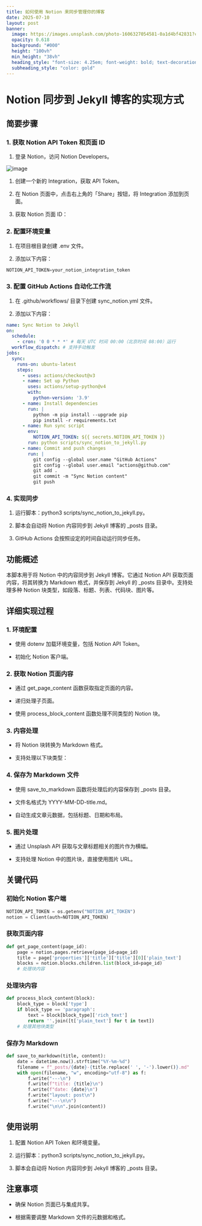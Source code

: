 ```yaml
---
title: 如何使用 Notion 来同步管理你的博客
date: 2025-07-10
layout: post
banner:
  image: https://images.unsplash.com/photo-1606327054581-0a1d4bf42831?crop=entropy&cs=tinysrgb&fit=max&fm=jpg&ixid=M3w2OTIwMzJ8MHwxfHJhbmRvbXx8fHx8fHx8fDE3NTIxMTI0MDB8&ixlib=rb-4.1.0&q=80&w=1080
  opacity: 0.618
  background: "#000"
  height: "100vh"
  min_height: "38vh"
  heading_style: "font-size: 4.25em; font-weight: bold; text-decoration: underline"
  subheading_style: "color: gold"
---
```


# Notion 同步到 Jekyll 博客的实现方式

## 简要步骤

### 1. 获取 Notion API Token 和页面 ID

1. 登录 Notion，访问 Notion Developers。

![image](https://prod-files-secure.s3.us-west-2.amazonaws.com/a7a0cc5a-89b9-4cda-8686-1fba0ca52f40/d19c1afe-dea5-4312-9333-786b0ba83054/image.png?X-Amz-Algorithm=AWS4-HMAC-SHA256&X-Amz-Content-Sha256=UNSIGNED-PAYLOAD&X-Amz-Credential=ASIAZI2LB4662FS2SAC4%2F20250710%2Fus-west-2%2Fs3%2Faws4_request&X-Amz-Date=20250710T015320Z&X-Amz-Expires=3600&X-Amz-Security-Token=IQoJb3JpZ2luX2VjEKn%2F%2F%2F%2F%2F%2F%2F%2F%2F%2FwEaCXVzLXdlc3QtMiJGMEQCIHhrrcTId%2BXbQFBNu140O976eARyXGbGOlFMdAZiu30FAiAi1%2BzaHBbVcc4%2FBXoxt%2F4%2BZhjI5o7FDg%2FLShHvvhxksyqIBAiy%2F%2F%2F%2F%2F%2F%2F%2F%2F%2F8BEAAaDDYzNzQyMzE4MzgwNSIMoaBtbzfEUbWWXFwoKtwDsnwW5OpRRpMEmEpAswBKI2wXm%2FRlRTUlOivl4LrY9Kqt73VMyHD0D4MWk7XLIRAxLjYnyL7gsU1BGSKWd4thX5377bcx6lBKJLfgSgYwpEtPiKpqKVAWqazu1VrprpsIkF8Usucbkh0SfY3qon9fATudtcIMMbusPYzEBr7BKykpJ4nAZraBKBRwmU6%2FbMcWL07L%2FiG65mTIJ3%2FW2Q8x70euoHIoCRCGWZWOb8cmo86Xt%2B8GLuWIMqeFnnW%2BwCQV41Ib4VkQ8PIAv%2Fgy2%2F9QFS6dSNVYOTDg4pA2ftmtvzBzVdFdAK6%2BDHrNkqSKqGCK%2FGHfsXFeEmqnnJILlPXd1jPsg3c7RFIfbeagHKZKvKOTd%2Btlvx8Me1tgftK3Vo9cNmJbLVwYEsfCZf7FHwc3kqMZ68hSGH5JNqdfzKcglCV18ylWGdKPYwdQWGf0Nd1s01XW7GvFWpj1B2cW8aWjS3LZqRS%2Bnj9cB1xUkXFm0o44ZhpRBJIhkbjO5lTmTgPDbsGqFh6ak8zWZvlcXCfDwIQVuOlzPtSxrbaZk%2FDDNjFuvabOczuFn5WmBACDZCArV%2FZstFvXijPZSIqrGWFHjS8kzhKyrfqaeHTlqU%2Bfh5DmIPw7%2FxkfI8i6HRswrKG8wwY6pgG%2Fx7%2FhqEA6nwWlZ8YPRW8Yns07M%2BcPmjnC%2B71j0sa23YWfCxlTXfjOZiU%2F5h8Kd4n4JxsKiGZZOJG%2F895DKBOayJyRVmV72fjINjBrKdjtm6%2FeNthopkvrOjigC3HjlMR1nvHTGF2%2FOYZ%2Besml9uAfhJYmmmEK1YB0FLnbCvt9faSuWnYT9yXcG62gLkzZ%2BsLqHdnBS6lcV5YsTogfNBgQmifyCbWr&X-Amz-Signature=7dba8d7f39d884f595ff854b810a100ff5f10d6f668ccca615e6a68cae7f90ca&X-Amz-SignedHeaders=host&x-amz-checksum-mode=ENABLED&x-id=GetObject)

1. 创建一个新的 Integration，获取 API Token。

1. 在 Notion 页面中，点击右上角的「Share」按钮，将 Integration 添加到页面。

1. 获取 Notion 页面 ID：


### 2. 配置环境变量

1. 在项目根目录创建 .env 文件。

1. 添加以下内容：

```javascript
NOTION_API_TOKEN=your_notion_integration_token
```

### 3. 配置 GitHub Actions 自动化工作流

1. 在 .github/workflows/ 目录下创建 sync_notion.yml 文件。

1. 添加以下内容：

```yaml
name: Sync Notion to Jekyll
on:
  schedule:
    - cron: '0 0 * * *' # 每天 UTC 时间 00:00（北京时间 08:00）运行
  workflow_dispatch: # 支持手动触发
jobs:
  sync:
    runs-on: ubuntu-latest
    steps:
      - uses: actions/checkout@v3
      - name: Set up Python
        uses: actions/setup-python@v4
        with:
          python-version: '3.9'
      - name: Install dependencies
        run: |
          python -m pip install --upgrade pip
          pip install -r requirements.txt
      - name: Run sync script
        env:
          NOTION_API_TOKEN: ${{ secrets.NOTION_API_TOKEN }}
        run: python scripts/sync_notion_to_jekyll.py
      - name: Commit and push changes
        run: |
          git config --global user.name "GitHub Actions"
          git config --global user.email "actions@github.com"
          git add .
          git commit -m "Sync Notion content"
          git push
```

### 4. 实现同步

1. 运行脚本：python3 scripts/sync_notion_to_jekyll.py。

1. 脚本会自动将 Notion 内容同步到 Jekyll 博客的 _posts 目录。

1. GitHub Actions 会按照设定的时间自动运行同步任务。

## 功能概述

本脚本用于将 Notion 中的内容同步到 Jekyll 博客。它通过 Notion API 获取页面内容，将其转换为 Markdown 格式，并保存到 Jekyll 的 _posts 目录中。支持处理多种 Notion 块类型，如段落、标题、列表、代码块、图片等。

## 详细实现过程

### 1. 环境配置

- 使用 dotenv 加载环境变量，包括 Notion API Token。

- 初始化 Notion 客户端。

### 2. 获取 Notion 页面内容

- 通过 get_page_content 函数获取指定页面的内容。

- 递归处理子页面。

- 使用 process_block_content 函数处理不同类型的 Notion 块。

### 3. 内容处理

- 将 Notion 块转换为 Markdown 格式。

- 支持处理以下块类型：


### 4. 保存为 Markdown 文件

- 使用 save_to_markdown 函数将处理后的内容保存到 _posts 目录。

- 文件名格式为 YYYY-MM-DD-title.md。

- 自动生成文章元数据，包括标题、日期和布局。

### 5. 图片处理

- 通过 Unsplash API 获取与文章标题相关的图片作为横幅。

- 支持处理 Notion 中的图片块，直接使用图片 URL。

## 关键代码

### 初始化 Notion 客户端

```python
NOTION_API_TOKEN = os.getenv("NOTION_API_TOKEN")
notion = Client(auth=NOTION_API_TOKEN)
```

### 获取页面内容

```python
def get_page_content(page_id):
    page = notion.pages.retrieve(page_id=page_id)
    title = page['properties']['title']['title'][0]['plain_text']
    blocks = notion.blocks.children.list(block_id=page_id)
    # 处理块内容
```

### 处理块内容

```python
def process_block_content(block):
    block_type = block['type']
    if block_type == 'paragraph':
        text = block[block_type]['rich_text']
        return ''.join([t['plain_text'] for t in text])
    # 处理其他块类型
```

### 保存为 Markdown

```python
def save_to_markdown(title, content):
    date = datetime.now().strftime("%Y-%m-%d")
    filename = f"_posts/{date}-{title.replace(' ', '-').lower()}.md"
    with open(filename, "w", encoding="utf-8") as f:
        f.write("---\n")
        f.write(f"title: {title}\n")
        f.write(f"date: {date}\n")
        f.write("layout: post\n")
        f.write("---\n\n")
        f.write("\n\n".join(content))
```

## 使用说明

1. 配置 Notion API Token 和环境变量。

1. 运行脚本：python3 scripts/sync_notion_to_jekyll.py。

1. 脚本会自动将 Notion 内容同步到 Jekyll 博客的 _posts 目录。

## 注意事项

- 确保 Notion 页面已与集成共享。

- 根据需要调整 Markdown 文件的元数据和格式。